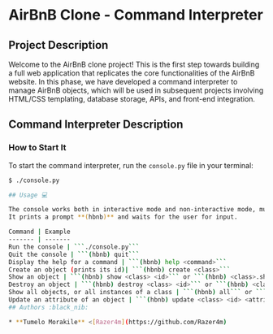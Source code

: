 # AirBnB Clone - Command Interpreter

## Project Description
Welcome to the AirBnB clone project! This is the first step towards building a full web application that replicates the core functionalities of the AirBnB website. In this phase, we have developed a command interpreter to manage AirBnB objects, which will be used in subsequent projects involving HTML/CSS templating, database storage, APIs, and front-end integration.

## Command Interpreter Description

### How to Start It
To start the command interpreter, run the `console.py` file in your terminal:
```bash
$ ./console.py

## Usage 💻

The console works both in interactive mode and non-interactive mode, much like a Unix shell.
It prints a prompt **(hbnb)** and waits for the user for input.

Command | Example
------- | -------
Run the console | ```./console.py```
Quit the console | ```(hbnb) quit```
Display the help for a command | ```(hbnb) help <command>```
Create an object (prints its id)| ```(hbnb) create <class>```
Show an object | ```(hbnb) show <class> <id>``` or ```(hbnb) <class>.show(<id>)```
Destroy an object | ```(hbnb) destroy <class> <id>``` or ```(hbnb) <class>.destroy(<id>)```
Show all objects, or all instances of a class | ```(hbnb) all``` or ```(hbnb) all <class>```
Update an attribute of an object | ```(hbnb) update <class> <id> <attribute name> "<attribute value>"``` or ```(hbnb) <class>.update(<id>, <attribute name>, "<attribute value>")```
## Authors :black_nib:

* **Tumelo Morakile** <[Razer4m](https://github.com/Razer4m)
